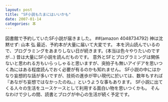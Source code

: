 ```yaml
---
layout: post
title: "SF小説もたまにはいいかも"
date: 2007-01-14
categories: 本
---
```

図書館で予約していたSF小説が届きました。
 ##(amazon 4048734792)  神は沈黙せず: 山本 弘
最近、予約本が大量に届いて大変です。
本を沢山読んでいるので、プログラミングをあまりしない日が続きます。(本当は色々やりたいのですが...)
昔は大量にSF小説を読んだものです。
意外とSFとプログラミングは関係ないと思われる方もいらっしゃると思いますが、突拍子も無いアイデアを思いつく為にはある程度読んでおく必要が有るのかも知れません。
SF小説の中にはかなり妄想的な話が多いですが、技術の進歩が早い現代に於いては、数年もすれば『あながち妄想ではなかったのね。』というような事もあります。
SF小説に出てくる人々の生活をユースケースとして利用する面白い物を思いつくかも。
そんなわけで少しの間、読書とブログが中心の生活が続く予定です。
